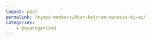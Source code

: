 ```yaml
---
layout: post
permalink: /mimpi-membersihkan-kotoran-manusia-di-wc/
categories:
    - Uncategorized
---
```


